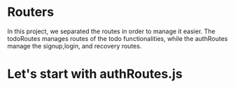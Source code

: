 # Routers
In this project, we separated the routes in order to manage it easier. The todoRoutes manages routes of the todo functionalities, while the authRoutes manage the signup,login, and recovery routes.

# Let's start with authRoutes.js

```js

```
